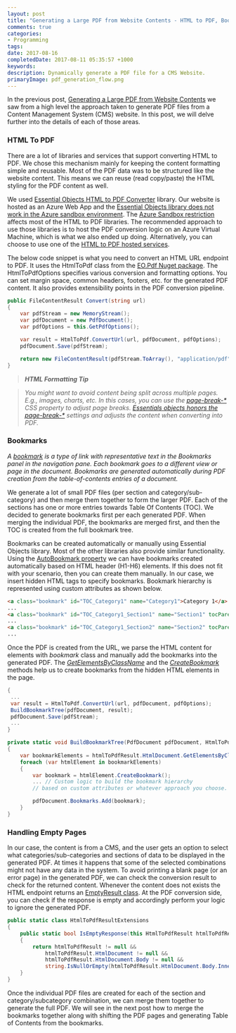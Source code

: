 ```yaml
---
layout: post
title: "Generating a Large PDF from Website Contents - HTML to PDF, Bookmarks and Handling Empty Pages"
comments: true
categories: 
- Programming
tags: 
date: 2017-08-16
completedDate: 2017-08-11 05:35:57 +1000
keywords: 
description: Dynamically generate a PDF file for a CMS Website.
primaryImage: pdf_generation_flow.png
---
```


In the previous post, [Generating a Large PDF from Website Contents](/blog/generating-a-large-pdf-from-website-contents) we saw from a high level the approach taken to generate PDF files from a Content Management System (CMS) website. In this post, we will delve further into the details of each of those areas. 

### HTML To PDF

There are a lot of libraries and services that support converting HTML to PDF. We chose this mechanism mainly for keeping the content formatting simple and reusable. Most of the PDF data was to be structured like the website content. This means we can reuse (read copy/paste) the HTML styling for the PDF content as well.

We used [Essential Objects HTML to PDF Converter](https://www.essentialobjects.com/Products/EOPdf/Default.aspx) library. Our website is hosted as an Azure Web App and the [Essential Objects library does not work in the Azure sandbox environment](https://www.essentialobjects.com/doc/pdf/install/deploy.aspx). The [Azure Sandbox restriction](https://github.com/projectkudu/kudu/wiki/Azure-Web-App-sandbox#pdf-generation-from-html) affects most of the HTML to PDF libraries. The recommended approach to use those libraries is to host the PDF conversion logic on an Azure Virtual Machine, which is what we also ended up doing. Alternatively, you can choose to use one of the [HTML to PDF hosted services](https://stackoverflow.com/questions/5344176/is-there-a-web-service-for-converting-html-to-pdf).

The below code snippet is what you need to convert an HTML URL endpoint to PDF. It uses the HtmlToPdf class from the [EO.Pdf Nuget package](https://www.nuget.org/packages/EO.Pdf/). The HtmlToPdfOptions specifies various conversion and formatting options. You can set margin space, common headers, footers, etc. for the generated PDF content. It also provides extensibility points in the PDF conversion pipeline.

``` csharp
public FileContentResult Convert(string url)
{
    var pdfStream = new MemoryStream();
    var pdfDocument = new PdfDocument();
    var pdfOptions = this.GetPdfOptions();

    var result = HtmlToPdf.ConvertUrl(url, pdfDocument, pdfOptions);
    pdfDocument.Save(pdfStream);

    return new FileContentResult(pdfStream.ToArray(), "application/pdf");
}
```

> ***HTML Formatting Tip***

> *You might want to avoid content being split across multiple pages. E.g., images, charts, etc. In this cases, you can use the [page-break-*](https://css-tricks.com/almanac/properties/p/page-break/) CSS property to adjust page breaks. [Essentials objects honors the page-break-*](https://www.essentialobjects.com/doc/pdf/htmltopdf/paging.aspx) settings and adjusts the content when converting into PDF.*


### Bookmarks

*A [bookmark](https://helpx.adobe.com/acrobat/using/page-thumbnails-bookmarks-pdfs.html#about_bookmarks) is a type of link with representative text in the Bookmarks panel in the navigation pane. Each bookmark goes to a different view or page in the document. Bookmarks are generated automatically during PDF creation from the table-of-contents entries of a document.*

We generate a lot of small PDF files (per section and category/sub-category) and then merge them together to form the larger PDF. Each of the sections has one or more entries towards Table Of Contents (TOC). We decided to generate bookmarks first per each generated PDF. When merging the individual PDF, the bookmarks are merged first, and then the TOC is created from the full bookmark tree.

Bookmarks can be created automatically or manually using Essential Objects library. Most of the other libraries also provide similar functionality. Using the [AutoBookmark property](https://www.essentialobjects.com/doc/EO.Pdf.HtmlToPdfOptions.AutoBookmark.html) we can have bookmarks created automatically based on HTML header (H1-H6) elements. If this does not fit with your scenario, then you can create them manually. In our case, we insert hidden HTML tags to specify bookmarks. Bookmark hierarchy is represented using custom attributes as shown below.

``` html
<a class="bookmark" id="TOC_Category1" name="Category1">Category 1</a>
...
<a class="bookmark" id="TOC_Category1_Section1" name="Section1" tocParent="TOC_Category1">Section 1</a>
...
<a class="bookmark" id="TOC_Category1_Section2" name="Section2" tocParent="TOC_Category1">Section 2</a>
...
```

Once the PDF is created from the URL, we parse the HTML content for elements with *bookmark* class and manually add the bookmarks into the generated PDF. The *[GetElementsByClassName](https://www.essentialobjects.com/doc/EO.Pdf.HtmlDocument.GetElementsByClassName_overload_1.html)* and the *[CreateBookmark](https://www.essentialobjects.com/doc/EO.Pdf.HtmlElement.CreateBookmark_overloads.html)* methods help us to create bookmarks from the hidden HTML elements in the page.

``` csharp
{
 ...
 var result = HtmlToPdf.ConvertUrl(url, pdfDocument, pdfOptions);
 BuildBookmarkTree(pdfDocument, result);
 pdfDocument.Save(pdfStream);
 ...
}

private static void BuildBookmarkTree(PdfDocument pdfDocument, HtmlToPdfResult htmlToPdfResult)
{
    var bookmarkElements = htmlToPdfResult.HtmlDocument.GetElementsByClassName("bookmark");
    foreach (var htmlElement in bookmarkElements)
    {
        var bookmark = htmlElement.CreateBookmark();
        ... // Custom logic to build the bookmark hierarchy
        // based on custom attributes or whatever approach you choose.

        pdfDocument.Bookmarks.Add(bookmark);
    }
}
```

### Handling Empty Pages

In our case, the content is from a CMS, and the user gets an option to select what categories/sub-categories and sections of data to be displayed in the generated PDF. At times it happens that some of the selected combinations might not have any data in the system. To avoid printing a blank page (or an error page) in the generated PDF, we can check the conversion result to check for the returned content. Whenever the content does not exists the HTML endpoint returns an [EmptyResult class](https://msdn.microsoft.com/en-us/library/system.web.mvc.emptyresult(v=vs.118).aspx). At the PDF conversion side, you can check if the response is empty and accordingly perform your logic to ignore the generated PDF. 

``` csharp
public static class HtmlToPdfResultExtensions
{
    public static bool IsEmptyResponse(this HtmlToPdfResult htmlToPdfResult)
    {
        return htmlToPdfResult != null &&
            htmlToPdfResult.HtmlDocument != null &&
            htmlToPdfResult.HtmlDocument.Body != null &&
            string.IsNullOrEmpty(htmlToPdfResult.HtmlDocument.Body.InnerText);
    }
}
```

Once the individual PDF files are created for each of the section and category/subcategory combination, we can merge them together to generate the full PDF. We will see in the next post how to merge the bookmarks together along with shifting the PDF pages and generating Table of Contents from the bookmarks.
